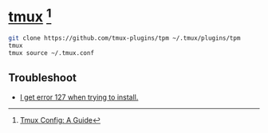 # [tmux](https://github.com/tmux/tmux) [^1]

```sh
git clone https://github.com/tmux-plugins/tpm ~/.tmux/plugins/tpm
tmux
tmux source ~/.tmux.conf
```

[^1]: [Tmux Config: A Guide](https://builtin.com/articles/tmux-config)

## Troubleshoot

- [I get error 127 when trying to install.](https://github.com/tmux-plugins/tpm/issues/67)